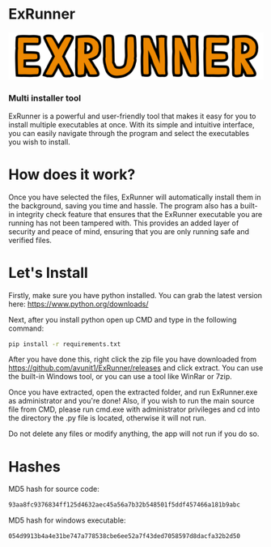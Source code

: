 # ExRunner 

<img src="https://raw.githubusercontent.com/avunit1/ExRunner/main/github.png">

### Multi installer tool

ExRunner is a powerful and user-friendly tool that makes it easy for you to install multiple executables at once. With its simple and intuitive interface, you can easily navigate through the program and select the executables you wish to install.

# How does it work?

Once you have selected the files, ExRunner will automatically install them in the background, saving you time and hassle. The program also has a built-in integrity check feature that ensures that the ExRunner executable you are running has not been tampered with. This provides an added layer of security and peace of mind, ensuring that you are only running safe and verified files.

# Let's Install

Firstly, make sure you have python installed. You can grab the latest version here: https://www.python.org/downloads/

Next, after you install python open up CMD and type in the following command:

```sh
pip install -r requirements.txt
```

After you have done this, right click the zip file you have downloaded from https://github.com/avunit1/ExRunner/releases and click extract. You can use the built-in Windows tool, or you can use a tool like WinRar or 7zip.

Once you have extracted, open the extracted folder, and run ExRunner.exe as administrator and you're done! Also, if you wish to run the main source file from CMD, please run cmd.exe with administrator privileges and cd into the directory the .py file is located, otherwise it will not run. 

Do not delete any files or modify anything, the app will not run if you do so.

# Hashes

MD5 hash for source code:

```sh
93aa8fc9376834ff125d4632aec45a56a7b32b548501f5ddf457466a181b9abc
```

MD5 hash for windows executable:

```sh
054d9913b4a4e31be747a778538cbe6ee52a7f43ded7058597d8dacfa32b2d50
```
